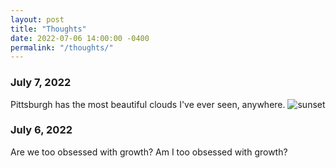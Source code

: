 ```yaml
---
layout: post
title: "Thoughts"
date: 2022-07-06 14:00:00 -0400
permalink: "/thoughts/"
---
```

### July 7, 2022
Pittsburgh has the most beautiful clouds I've ever seen, anywhere. 
![sunset](https://blankleft.github.io/assets/img/Sunset-min.JPG)

### July 6, 2022
Are we too obsessed with growth? Am I too obsessed with growth?



